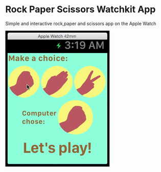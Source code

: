 # Rock Paper Scissors Watchkit App

Simple and interactive rock,paper and scissors app on the Apple Watch

![demo](https://raw.githubusercontent.com/yezhisaim/Rock-Paper-Scissors/master/Rock_Paper_Scissors_watch_app_demo.gif)

